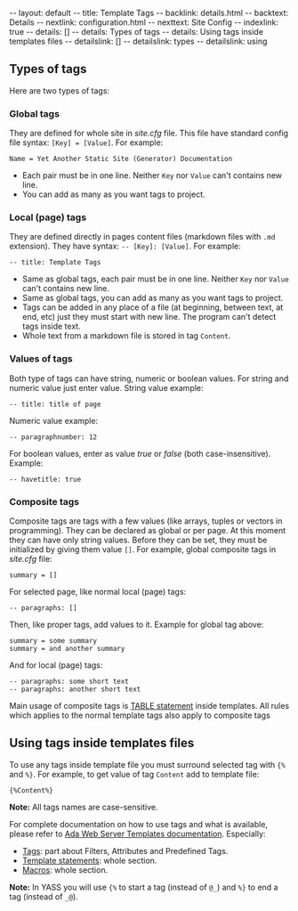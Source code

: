 -- layout: default
-- title: Template Tags
-- backlink: details.html
-- backtext: Details
-- nextlink: configuration.html
-- nexttext: Site Config
-- indexlink: true
-- details: []
-- details: Types of tags
-- details: Using tags inside templates files
-- detailslink: []
-- detailslink: types
-- detailslink: using
## <a name="types"></a>Types of tags

Here are two types of tags:

### Global tags

They are defined for whole site in *site.cfg* file. This file have standard
config file syntax: `[Key] = [Value]`. For example:

    Name = Yet Another Static Site (Generator) Documentation

- Each pair must be in one line. Neither `Key` nor `Value` can't contains new
  line.
- You can add as many as you want tags to project.

### Local (page) tags

They are defined directly in pages content files (markdown files with `.md`
extension). They have syntax: `-- [Key]: [Value]`. For example:

    -- title: Template Tags

- Same as global tags, each pair must be in one line. Neither `Key` nor `Value`
  can't contains new line.
- Same as global tags, you can add as many as you want tags to project.
- Tags can be added in any place of a file (at beginning, between text, at end,
  etc) just they must start with new line. The program can't detect tags inside
  text.
- Whole text from a markdown file is stored in tag `Content`.

### Values of tags

Both type of tags can have string, numeric or boolean values. For string and
numeric value just enter value. String value example:

    -- title: title of page

Numeric value example:

    -- paragraphnumber: 12

For boolean values, enter as value *true* or *false* (both case-insensitive).
Example:

    -- havetitle: true

### Composite tags

Composite tags are tags with a few values (like arrays, tuples or vectors in
programming). They can be declared as global or per page. At this moment they
can have only string values. Before they can be set, they must be initialized
by giving them value `[]`. For example, global composite tags in *site.cfg*
file:

    summary = []

For selected page, like normal local (page) tags:

    -- paragraphs: []

Then, like proper tags, add values to it. Example for global tag above:

    summary = some summary
    summary = and another summary

And for local (page) tags:

    -- paragraphs: some short text
    -- paragraphs: another short text

Main usage of composite tags is [TABLE statement](http://docs.adacore.com/aws-docs/templates_parser/template_statements.html#table-statement)
inside templates. All rules which applies to the normal template tags also
apply to composite tags

## <a name="using"></a>Using tags inside templates files

To use any tags inside template file you must surround selected tag with `{%`
and `%}`. For example, to get value of tag `Content` add to template file:

    {%Content%}

**Note:** All tags names are case-sensitive.

For complete documentation on how to use tags and what is available, please
refer to [Ada Web Server Templates documentation](http://docs.adacore.com/aws-docs/templates_parser/).
Especially:

- [Tags](http://docs.adacore.com/aws-docs/templates_parser/tags.html):
  part about Filters, Attributes and Predefined Tags.
- [Template statements](http://docs.adacore.com/aws-docs/templates_parser/template_statements.html):
  whole section.
- [Macros](http://docs.adacore.com/aws-docs/templates_parser/macros.html):
  whole section.

**Note:** In YASS you will use `{%` to start a tag (instead of `@_`) and `%}`
to end a tag (instead of `_@`).
